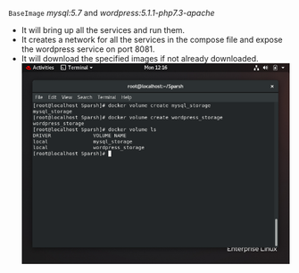 `BaseImage` *mysql:5.7* and *wordpress:5.1.1-php7.3-apache*  <br/>
* It will bring up all the services and run them.
* It creates a network for all the services in the compose file and expose the wordpress service on port 8081.
* It will download the specified images if not already downloaded. 
![](screen-shots/docker-volume.png)
